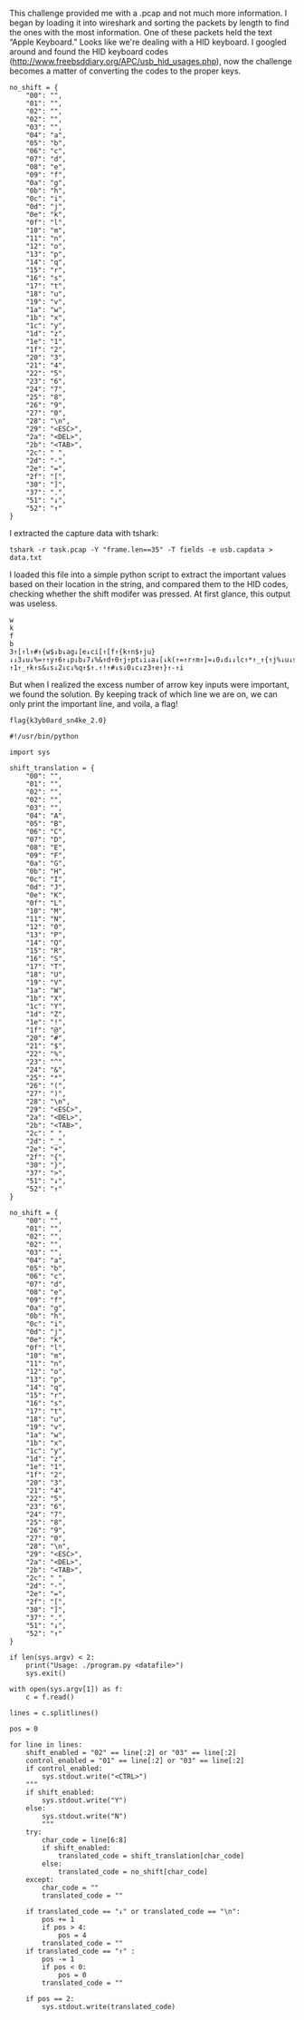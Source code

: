 This challenge provided me with a .pcap and not much more information. I began by loading it into wireshark and sorting the packets by length to find the ones with the most information. One of these packets held the text “Apple Keyboard.” Looks like we're dealing with a HID keyboard. 
I googled around and found the HID keyboard codes (http://www.freebsddiary.org/APC/usb_hid_usages.php), now the challenge becomes a matter of converting the codes to the proper keys.
```
no_shift = {
    "00": "",
    "01": "",
    "02": "",
    "02": "",
    "03": "",
    "04": "a",
    "05": "b",
    "06": "c",
    "07": "d",
    "08": "e",
    "09": "f",
    "0a": "g",
    "0b": "h",
    "0c": "i",
    "0d": "j",
    "0e": "k",
    "0f": "l",
    "10": "m",
    "11": "n",
    "12": "o",
    "13": "p",
    "14": "q",
    "15": "r",
    "16": "s",
    "17": "t",
    "18": "u",
    "19": "v",
    "1a": "w",
    "1b": "x",
    "1c": "y",
    "1d": "z",
    "1e": "1",
    "1f": "2",
    "20": "3",
    "21": "4",
    "22": "5",
    "23": "6",
    "24": "7",
    "25": "8",
    "26": "9",
    "27": "0",
    "28": "\n",
    "29": "<ESC>",
    "2a": "<DEL>",
    "2b": "<TAB>",
    "2c": " ",
    "2d": "-",
    "2e": "=",
    "2f": "[",
    "30": "]",
    "37": ".",
    "51": "↓",
    "52": "↑"
}
```
I extracted the capture data with tshark: 
```
tshark -r task.pcap -Y "frame.len==35" -T fields -e usb.capdata > data.txt
```
I loaded this file into a simple python script to extract the important values based on their location in the string, and compared them to the HID codes, checking whether the shift modifer was pressed. At first glance, this output was useless. 
```
w
k
f
b
3↑[↑l↑#↑{w$↓b↓ag↓[e↓ci[↑[f↑{k↑n$↑ju}↓↓3↓u↓%=↑↑y↑6↑↓p↓b↓7↓%&↑d↑0↑j↑pt↓i↓a↓[↓k(↑=↑r↑m↑]=↓0↓d↓↓lc↑*↑_↑{↑j%↓u↓s↓(↓*2↑0↑n↑↑9↓h↓4↓]↓y4↑↑k↑↑+p↓f↓e↓$↓!}↑1↑_↑k↑s&↓s↓2↓c↓%q↑$↑.↑!↑#↓s↓0↓c↓z3↑e↑}↑-↑i
```
But when I realized the excess number of arrow key inputs were important, we found the solution.
By keeping track of which line we are on, we can only print the important line, and voila, a flag!
```
flag{k3yb0ard_sn4ke_2.0}
```
```
#!/usr/bin/python

import sys

shift_translation = {
    "00": "",
    "01": "",
    "02": "",
    "02": "",
    "03": "",
    "04": "A",
    "05": "B",
    "06": "C",
    "07": "D",
    "08": "E",
    "09": "F",
    "0a": "G",
    "0b": "H",
    "0c": "I",
    "0d": "J",
    "0e": "K",
    "0f": "L",
    "10": "M",
    "11": "N",
    "12": "0",
    "13": "P",
    "14": "Q",
    "15": "R",
    "16": "S",
    "17": "T",
    "18": "U",
    "19": "V",
    "1a": "W",
    "1b": "X",
    "1c": "Y",
    "1d": "Z",
    "1e": "!",
    "1f": "@",
    "20": "#",
    "21": "$",
    "22": "%",
    "23": "^",
    "24": "&",
    "25": "*",
    "26": "(",
    "27": ")",
    "28": "\n",
    "29": "<ESC>",
    "2a": "<DEL>",
    "2b": "<TAB>",
    "2c": " ",
    "2d": "_",
    "2e": "+",
    "2f": "{",
    "30": "}",
    "37": ">",
    "51": "↓",
    "52": "↑"
}

no_shift = {
    "00": "",
    "01": "",
    "02": "",
    "02": "",
    "03": "",
    "04": "a",
    "05": "b",
    "06": "c",
    "07": "d",
    "08": "e",
    "09": "f",
    "0a": "g",
    "0b": "h",
    "0c": "i",
    "0d": "j",
    "0e": "k",
    "0f": "l",
    "10": "m",
    "11": "n",
    "12": "o",
    "13": "p",
    "14": "q",
    "15": "r",
    "16": "s",
    "17": "t",
    "18": "u",
    "19": "v",
    "1a": "w",
    "1b": "x",
    "1c": "y",
    "1d": "z",
    "1e": "1",
    "1f": "2",
    "20": "3",
    "21": "4",
    "22": "5",
    "23": "6",
    "24": "7",
    "25": "8",
    "26": "9",
    "27": "0",
    "28": "\n",
    "29": "<ESC>",
    "2a": "<DEL>",
    "2b": "<TAB>",
    "2c": " ",
    "2d": "-",
    "2e": "=",
    "2f": "[",
    "30": "]",
    "37": ".",
    "51": "↓",
    "52": "↑"
}

if len(sys.argv) < 2:
    print("Usage: ./program.py <datafile>")
    sys.exit()

with open(sys.argv[1]) as f:
    c = f.read()

lines = c.splitlines()

pos = 0

for line in lines:
    shift_enabled = "02" == line[:2] or "03" == line[:2]
    control_enabled = "01" == line[:2] or "03" == line[:2]
    if control_enabled:
        sys.stdout.write("<CTRL>")
    """
    if shift_enabled:
        sys.stdout.write("Y")
    else:
        sys.stdout.write("N")
        """
    try:
        char_code = line[6:8]
        if shift_enabled:
            translated_code = shift_translation[char_code]
        else:
            translated_code = no_shift[char_code]
    except:
        char_code = ""
        translated_code = ""

    if translated_code == "↓" or translated_code == "\n":
        pos += 1
        if pos > 4:
            pos = 4
        translated_code = ""
    if translated_code == "↑" :
        pos -= 1
        if pos < 0:
            pos = 0
        translated_code = ""

    if pos == 2:
        sys.stdout.write(translated_code)
```
